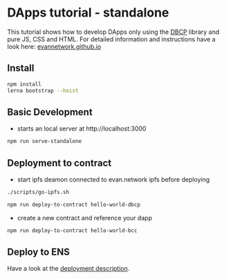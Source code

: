 # DApps tutorial - standalone
This tutorial shows how to develop DApps only using the [DBCP](https://evannetwork.github.io/dev/dbcp) library and pure JS, CSS and HTML. For detailed information and instructions have a look here: 
[evannetwork.github.io](https://evannetwork.github.io/dapps/standalone/standalone)

## Install
```bash
npm install
lerna bootstrap --hoist
```

## Basic Development
- starts an local server at http://localhost:3000
```bash
npm run serve-standalone
```

## Deployment to contract
- start ipfs deamon connected to evan.network ipfs before deploying
```bash
./scripts/go-ipfs.sh
```
```bash
npm run deploy-to-contract hello-world-dbcp
```
- create a new contract and reference your dapp
```bash
npm run deploy-to-contract hello-world-bcc
```

## Deploy to ENS

Have a look at the [deployment description](https://evannetwork.github.io/dev/deployment).